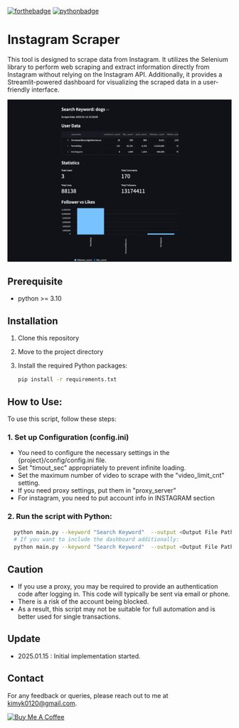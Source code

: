 
[//]: # ([![forthebadge]&#40;https://forthebadge.com/images/badges/open-source.svg&#41;]&#40;https://forthebadge.com&#41;)

[![forthebadge](https://forthebadge.com/images/badges/built-with-love.svg)](https://forthebadge.com)
[![pythonbadge](https://forthebadge.com/images/badges/made-with-python.svg)](https://forthebadge.com)

Instagram Scraper 
=======================
This tool is designed to scrape data from Instagram. It utilizes the Selenium library to perform web scraping and extract information directly from Instagram without relying on the Instagram API.
Additionally, it provides a Streamlit-powered dashboard for visualizing the scraped data in a user-friendly interface.

![main.png](img/main.png)

## Prerequisite
- python >= 3.10 

## Installation

1. Clone this repository

2. Move to the project directory
   
3. Install the required Python packages:
    ```bash
    pip install -r requirements.txt
   ```

## How to Use:

To use this script, follow these steps:

### 1. Set up Configuration (config.ini)
- You need to configure the necessary settings in the {project}/config/config.ini file.
- Set "timout_sec" appropriately to prevent infinite loading.
- Set the maximum number of video to scrape with the "video_limit_cnt" setting.
- If you need proxy settings, put them in "proxy_server"
- For instagram, you need to put account info in INSTAGRAM section

### 2. Run the script with Python:
  ```bash 
    python main.py --keyword "Search Keyword"  --output <Output File Path>
    # If you want to include the dashboard additionally:      
    python main.py --keyword "Search Keyword"  --output <Output File Path> --dashboard
  ```

## Caution
- If you use a proxy, you may be required to provide an authentication code after logging in. This code will typically be sent via email or phone.
- There is a risk of the account being blocked.
- As a result, this script may not be suitable for full automation and is better used for single transactions.

## Update
- 2025.01.15 : Initial implementation started.

## Contact

For any feedback or queries, please reach out to me at [kimyk0120@gmail.com](kimyk0120@gmail.com).

[![Buy Me A Coffee](https://img.buymeacoffee.com/button-api/?slug=zubdata&button_colour=FFDD00&font_colour=000000&font_family=Lato&outline_colour=000000&coffee_colour=ffffff)](https://www.buymeacoffee.com/kimyk0120)